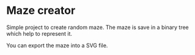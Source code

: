 Maze creator
================

Simple project to create random maze. 
The maze is save in a binary tree which help to represent it.

You can export the maze into a SVG file.
